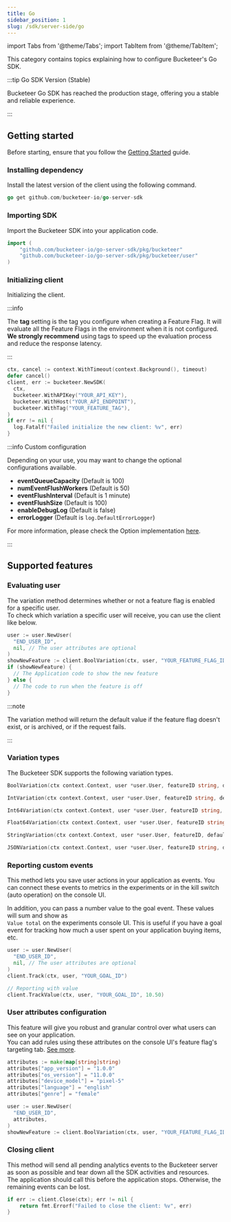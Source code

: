 ```yaml
---
title: Go
sidebar_position: 1
slug: /sdk/server-side/go
---
```


import Tabs from '@theme/Tabs';
import TabItem from '@theme/TabItem';

This category contains topics explaining how to configure Bucketeer's Go SDK.

:::tip Go SDK Version (Stable)

Bucketeer Go SDK has reached the production stage, offering you a stable and reliable experience.

:::

## Getting started

Before starting, ensure that you follow the [Getting Started](/getting-started) guide.

### Installing dependency

Install the latest version of the client using the following command.

<Tabs>
<TabItem value="go" label="Go">

```go showLineNumbers
go get github.com/bucketeer-io/go-server-sdk
```

</TabItem>
</Tabs>

### Importing SDK

Import the Bucketeer SDK into your application code.

<Tabs>
<TabItem value="go" label="Go">

```go showLineNumbers
import (
	"github.com/bucketeer-io/go-server-sdk/pkg/bucketeer"
	"github.com/bucketeer-io/go-server-sdk/pkg/bucketeer/user"
)
```

</TabItem>
</Tabs>

### Initializing client

Initializing the client.

:::info

The **tag** setting is the tag you configure when creating a Feature Flag. It will evaluate all the Feature Flags in the environment when it is not configured.<br />
**We strongly recommend** using tags to speed up the evaluation process and reduce the response latency.

:::
<Tabs>
<TabItem value="go" label="Go">

```go showLineNumbers
ctx, cancel := context.WithTimeout(context.Background(), timeout)
defer cancel()
client, err := bucketeer.NewSDK(
  ctx,
  bucketeer.WithAPIKey("YOUR_API_KEY"),
  bucketeer.WithHost("YOUR_API_ENDPOINT"),
  bucketeer.WithTag("YOUR_FEATURE_TAG"),
)
if err != nil {
  log.Fatalf("Failed initialize the new client: %v", err)
}
```

</TabItem>
</Tabs>

:::info Custom configuration

Depending on your use, you may want to change the optional configurations available.

- **eventQueueCapacity** (Default is 100)
- **numEventFlushWorkers** (Default is 50)
- **eventFlushInterval** (Default is 1 minute)
- **eventFlushSize** (Default is 100)
- **enableDebugLog** (Default is false)
- **errorLogger** (Default is `log.DefaultErrorLogger`)

For more information, please check the Option implementation [here](https://github.com/bucketeer-io/go-server-sdk/blob/master/pkg/bucketeer/option.go).

:::

## Supported features

### Evaluating user

The variation method determines whether or not a feature flag is enabled for a specific user.<br />
To check which variation a specific user will receive, you can use the client like below.

<Tabs>
<TabItem value="go" label="Go">

```go showLineNumbers
user := user.NewUser(
  "END_USER_ID",
  nil, // The user attributes are optional
)
showNewFeature := client.BoolVariation(ctx, user, "YOUR_FEATURE_FLAG_ID", false)
if (showNewFeature) {
  // The Application code to show the new feature
} else {
  // The code to run when the feature is off
}
```

</TabItem>
</Tabs>

:::note

The variation method will return the default value if the feature flag doesn't exist, or is archived, or if the request fails.

:::

### Variation types

The Bucketeer SDK supports the following variation types.

<Tabs>
<TabItem value="go" label="Go">

```go showLineNumbers
BoolVariation(ctx context.Context, user *user.User, featureID string, defaultValue bool) bool

IntVariation(ctx context.Context, user *user.User, featureID string, defaultValue int) int

Int64Variation(ctx context.Context, user *user.User, featureID string, defaultValue int64) int64

Float64Variation(ctx context.Context, user *user.User, featureID string, defaultValue float64) float64

StringVariation(ctx context.Context, user *user.User, featureID, defaultValue string) string

JSONVariation(ctx context.Context, user *user.User, featureID string, dst interface{})
```

</TabItem>
</Tabs>

### Reporting custom events

This method lets you save user actions in your application as events. You can connect these events to metrics in the experiments or in the kill switch (auto operation) on the console UI.

In addition, you can pass a number value to the goal event. These values will sum and show as <br />
`Value total` on the experiments console UI. This is useful if you have a goal event for tracking how much a user spent on your application buying items, etc.

<Tabs>
<TabItem value="go" label="Go">

```go showLineNumbers
user := user.NewUser(
  "END_USER_ID",
  nil, // The user attributes are optional
)
client.Track(ctx, user, "YOUR_GOAL_ID")

// Reporting with value
client.TrackValue(ctx, user, "YOUR_GOAL_ID", 10.50)
```

</TabItem>
</Tabs>

### User attributes configuration

This feature will give you robust and granular control over what users can see on your application.<br />
You can add rules using these attributes on the console UI's feature flag's targeting tab. [See more](/feature-flags/creating-feature-flags/targeting#user-attributes).

<Tabs>
<TabItem value="go" label="Go">

```go showLineNumbers
attributes := make(map[string]string)
attributes["app_version"] = "1.0.0"
attributes["os_version"] = "11.0.0"
attributes["device_model"] = "pixel-5"
attributes["language"] = "english"
attributes["genre"] = "female"

user := user.NewUser(
  "END_USER_ID",
  attributes,
)
showNewFeature := client.BoolVariation(ctx, user, "YOUR_FEATURE_FLAG_ID", false)
```

</TabItem>
</Tabs>

### Closing client

This method will send all pending analytics events to the Bucketeer server as soon as possible and tear down all the SDK activities and resources.<br />
The application should call this before the application stops. Otherwise, the remaining events can be lost.

<Tabs>
<TabItem value="go" label="Go">

```go showLineNumbers
if err := client.Close(ctx); err != nil {
	return fmt.Errorf("Failed to close the client: %v", err)
}
```

</TabItem>
</Tabs>
